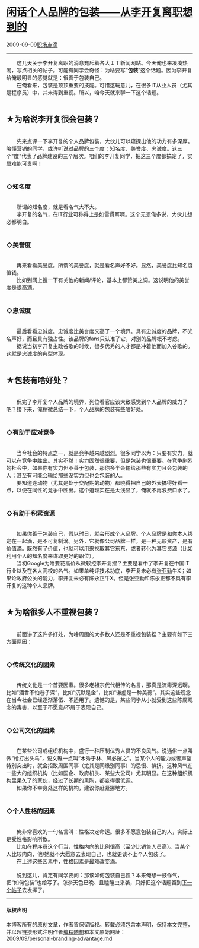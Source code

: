 <!DOCTYPE html>
<html xmlns="http://www.w3.org/1999/xhtml" xml:lang="zh-CN">
<head>
<meta http-equiv="Content-Type" content="text/html; charset=utf-8" />
<meta name="generator" content="Python script by program.think@gmail.com" />
<meta name="provider" content="program-think.blogspot.com" />
<link type="text/css" rel="stylesheet" href="../../css/program-think.css" />
<title>闲话个人品牌的包装——从李开复离职想到的 - 编程随想的博客</title>
</head>
<body>
<div id="main" style="width:100%;">
<h1><a href="../../index.md" title="回到首页">闲话个人品牌的包装——从李开复离职想到的</a></h1>
<div class="post-info"><span class="date-header">2009-09-09</span><a href="../../tags/E8818CE59CBAE782B9E6BBB4.md" class="tag">职场点滴</a> </div>
<hr>
<div class="post">
&#12288;&#12288;这几天关于李开复离职的消息充斥着各大ＩＴ新闻网站。今天俺也来凑凑热闹，写点相关的帖子。可能有同学会奇怪：为啥要写“<b>包装</b>”这个话题。因为李开复给俺最明显的感觉就是：很善于包装自己。<br />&#12288;&#12288;在俺看来，包装是顶顶重要的技能。可惜这玩意儿，在很多IT从业人员（尤其是程序员）中，并未得到重视。所以，咱今天就来聊一下这个话题。<!--program-think--><br /><br /><h2>★为啥说李开复很会包装？</h2><br />&#12288;&#12288;先来点评一下李开复的个人品牌包装，大伙儿可以窥探出他的功力有多深厚。略懂营销的同学，或许听说过品牌的三个度：知名度、美誉度、忠诚度。这三个"度"代表了品牌建设的三个层次。咱们的李开复同学，把这三个度都搞定了，实属难能可贵啊！<br /><br /><h3>◇知名度</h3><br />&#12288;&#12288;所谓的知名度，就是看名气大不大。<br />&#12288;&#12288;李开复的名气，在IT行业可称得上是如雷贯耳啊。这个无须俺多说，大伙儿想必都明白。<br /><br /><h3>◇美誉度</h3><br />&#12288;&#12288;再来看看美誉度。所谓的美誉度，就是看名声好不好。显然，美誉度比知名度值钱。<br />&#12288;&#12288;比如到网上搜一下有关他的新闻/评论，基本上都赞美之词。这说明他的美誉度是很高滴。<br /><br /><h3>◇忠诚度</h3><br />&#12288;&#12288;最后看看忠诚度。忠诚度比美誉度又高了一个境界。具有忠诚度的品牌，不光名声好，而且具有独占性。该品牌的fans只认准了它，对别的品牌概不考虑。<br />&#12288;&#12288;据说当初李开复主政谷歌的时候，很多优秀的人才都是冲着他而加入谷歌的。这就是忠诚度的典型体现。<br /><br /><h2>★包装有啥好处？</h2><br />&#12288;&#12288;侃完了李开复个人品牌的境界，列位看官应该大致感觉到个人品牌的威力了吧？接下来，俺稍微总结一下，个人品牌的包装有些啥好处。<br /><br /><h3>◇有助于应对竞争</h3><br />&#12288;&#12288;当今社会的特点之一，就是竞争越来越剧烈。很多同学以为：只要有实力，就可以在竞争中胜出。其实不然！实力固然很重要，但是包装也很重要。在竞争剧烈的社会中，如果你有实力但不善于包装，那你多半会输给那些有实力且会包装的人；甚至有可能会输给那些没实力但也会包装的人。<br />&#12288;&#12288;要知道连动物（尤其是处于交配期的动物）都晓得把自己的外表搞得好看一点，以便在同性的竞争中胜出。这个道理实在是太浅显了，俺就不再浪费口水了。<br /><br /><h3>◇有助于积累资源</h3><br />&#12288;&#12288;如果你善于包装自己，假以时日，就会形成个人品牌。个人品牌是和你本人绑定在一起滴，是不可复制滴。另外，它就像公司品牌一样，是一种无形资产，是有价值滴。既然有了价值，也就可以用来换取其它东东，或者转化为其它资源（比如利用个人的知名度来谋取更好的职位）。<br />&#12288;&#12288;当初Google为啥要花高价从微软挖李开复捏？主要是看中了李开复在中国IT行业以及在各大高校的名气。如果单纯评技术功底，李开复未必有<a href="http://baike.baidu.com/view/41986.htm" target="_blank" rel="nofollow">张亚勤</a>牛X；如果论政府公关的能力，李开复未必有陈永正牛X。但是张亚勤和陈永正都不具有李开复的这种个人品牌。<br /><br /><h2>★为啥很多人不重视包装？</h2><br />&#12288;&#12288;前面讲了这许多好处，为啥周围的大多数人还是不重视包装捏？主要有如下三方面原因：<br /><br /><h3>◇传统文化的因素</h3><br />&#12288;&#12288;传统文化是一个首要因素。很多老祖宗代代相传的名言，那真是流毒深远啊。比如“酒香不怕巷子深”，比如“沉默是金”，比如“谦虚是一种美德”。其实这些观念在当今社会已经逐渐落伍、不适用了。遗憾的是，某些同学从小就受到这些陈腐观念的毒害，以至于不愿意/不屑于表现自己。<br /><br /><h3>◇公司文化的因素</h3><br />&#12288;&#12288;在某些公司或组织机构中，盛行一种压制优秀人员的不良风气。说通俗一点叫做“枪打出头鸟”，说文雅一点叫“木秀于林、风必摧之”。当某个人的能力或者声望特别突出时，就会招致周围同事（尤其是同级别同事）的忌恨、排挤。这种风气在一些大的组织机构（比如国企、政府机关、某些大公司）尤其明显。在这种组织机构里呆久了的家伙，经过了长期的熏陶，都变得很低调。<br />&#12288;&#12288;如果你不幸身处这样的机构，建议你赶紧挪地方。<br /><br /><h3>◇个人性格的因素</h3><br />&#12288;&#12288;俺非常喜欢的一句名言叫：性格决定命运。很多不愿意包装自己的人，实际上是受性格影响所致。<br />&#12288;&#12288;比如在程序员这个行当，性格内向的比例很高（至少比销售人员高）。当某个人比较内向，他/她就不大愿意去表现自己，也就更谈不上个人包装了。<br />&#12288;&#12288;在上述这些因素中，性格因素是最难改变滴。<br /><br />&#12288;&#12288;说到这儿，肯定有同学要问：那该如何包装自己捏？本来俺想一鼓作气，把“如何包装”也给写了。怎奈天色已晚、且瞌睡虫来袭，只好把这个话题留到<a href="../../2009/09/how-to-personal-branding.md">下一个帖子</a>去发挥了。<div class="blogger-post-footer">
</div>
<hr>
<div class="copyright">
<h4>版权声明</h4>
本博客所有的原创文章，作者皆保留版权。转载必须包含本声明，保持本文完整，并以超链接形式注明作者<a href="mailto:program.think@gmail.com">编程随想</a>和本文原始网址：<br>
<a href="2009/09/personal-branding-advantage.md">2009/09/personal-branding-advantage.md</a>
</div>
</div>
</body>
</html>
